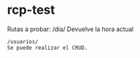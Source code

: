 # rcp-test


Rutas  a probar:
    /dia/
    Devuelve la hora actual

    /usuarios/
    Se puede realizar el CRUD.
